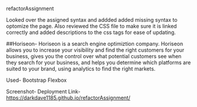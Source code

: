 refactorAssignment

Looked over the assigned syntax and addded added missing syntax to optomize the page. Also reviewed the CSS file to make sure it is linked correctly and added descriptions to the css tags for ease of updating.

##Horiseon-
Horiseon is a search engine optimiztion company. Horiseon allows you to increase your visibility and find the right customers for your business, gives you the control over what potential customers see when they search for your business, and helps you determine which platforms are suited to your brand, using analytics to find the right markets.

Used-
Bootstrap
Flexbox

Screenshot-
Deployment Link- https://darkdave1185.github.io/refactorAssignment/